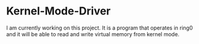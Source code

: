 # Kernel-Mode-Driver
I am currently working on this project. It is a program that operates in ring0 and it will be able to read and write virtual memory from kernel mode.
